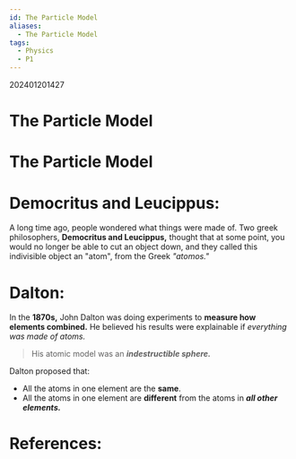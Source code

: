 ```yaml
---
id: The Particle Model
aliases:
  - The Particle Model
tags:
  - Physics
  - P1
---
```

202401201427

# The Particle Model






# The Particle Model

# Democritus and Leucippus:

A long time ago, people wondered what things were made of. Two greek philosophers, **Democritus and Leucippus,** thought that at some point, you would no longer be able to cut an object down, and they called this indivisible object an "atom", from the Greek *"atomos."*

# Dalton:


In the **1870s,** John Dalton was doing experiments to **measure how elements combined.** He believed his results were explainable if *everything was made of atoms.* 

>His atomic model was an ***indestructible sphere.***

Dalton proposed that:
- All the atoms in one element are the **same**.
- All the atoms in one element are **different** from the atoms in ***all other elements.*** 

# **References:** 
